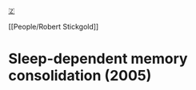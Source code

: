 [🇿](zotero://select/library/items/7RG78VYV)

[[People/Robert Stickgold]] 
# Sleep-dependent memory consolidation (2005)

